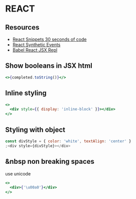 # REACT

## Resources

- [React Snippets 30 seconds of code](https://www.30secondsofcode.org/react/p/1/)
- [React Synthetic Events](https://reactjs.org/docs/events.html)
- [Babel React JSX Repl](https://babeljs.io/repl/)

## Show booleans in JSX html

```jsx
<>{completed.toString()}</>
```

## Inline styling

```jsx
<>
  <div style={{ display: 'inline-block' }}></div>
</>
```

## Styling with object

```jsx
const divStyle = { color: 'white', textAlign: 'center' }
;<div style={divStyle}></div>
```

## &nbsp non breaking spaces

use unicode

```jsx
<>
  <div>{'\u00a0'}</div>
</>
```
